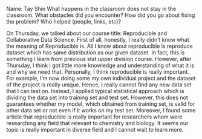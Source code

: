 Name: Tay Shin
What happens in the classroom does not stay in the classroom. What obstacles did you encounter? How did you go about fixing the problem? Who helped (people, links, etc)?

On Thursday, we talked about our course title: Reproducible and Collaborative Data Science. First of all, honestly, I really didn’t know what the meaning of Reproducible is. All I know about reproducible is reproduce dataset which has same distribution as our given dataset. In fact, this is something I learn from previous stat upper division course. However, after Thursday, I think I got little more knowledge and understanding of what it is and why we need that. Personally, I think reproducible is really important. For example, I’m now doing some my own individual project and the dataset of the project is really unique. Hence, I really cannot find any new data set that I can test on. Instead, I applied typical statistical approach which is dividing the data set into training set and test set. However, this does not guarantees whether my model, which obtained from training set, is valid for other data set or not even if it works on my test set. 
Moreover, I found some article that reproducible is really important for researchers whom were researching any field that relevant to chemistry and biology. It seems our topic is really important in diverse field and I cannot wait to learn more. 
